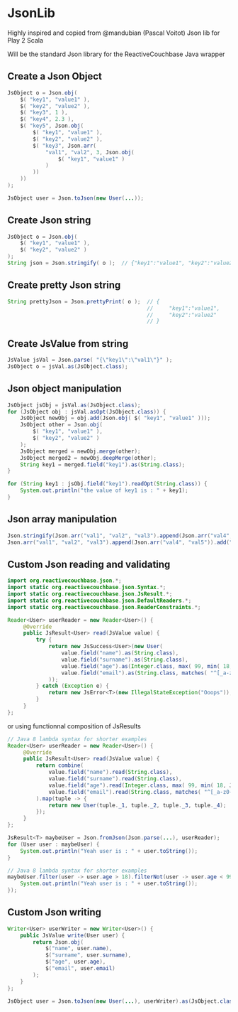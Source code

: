 JsonLib
======================================

Highly inspired and copied from @mandubian (Pascal Voitot) Json lib for Play 2 Scala

Will be the standard Json library for the ReactiveCouchbase Java wrapper

Create a Json Object
--------------------

```java
JsObject o = Json.obj(
    $( "key1", "value1" ),
    $( "key2", "value2" ),
    $( "key3", 1 ),
    $( "key4", 2.3 ),
    $( "key5", Json.obj(
        $( "key1", "value1" ),
        $( "key2", "value2" ),
        $( "key3", Json.arr(
            "val1", "val2", 3, Json.obj(
                $( "key1", "value1" )
            )
        ))
    ))
);

JsObject user = Json.toJson(new User(...));
```

Create Json string
-------------------

```java
JsObject o = Json.obj(
    $( "key1", "value1" ),
    $( "key2", "value2" )
);
String json = Json.stringify( o );  // {"key1":"value1", "key2":"value2"}
```

Create pretty Json string
-------------------------

```java
String prettyJson = Json.prettyPrint( o );  // {
                                            //     "key1":"value1",
                                            //     "key2":"value2"
                                            // }
```

Create JsValue from string
--------------------------

```java
JsValue jsVal = Json.parse( "{\"key1\":\"val1\"}" );
JsObject o = jsVal.as(JsObject.class);
```

Json object manipulation
------------------------

```java
JsObject jsObj = jsVal.as(JsObject.class);
for (JsObject obj : jsVal.asOpt(JsObject.class)) {
    JsObject newObj = obj.add(Json.obj( $( "key1", "value1" )));
    JsObject other = Json.obj(
        $( "key1", "value1" ),
        $( "key2", "value2" )
    );
    JsObject merged = newObj.merge(other);
    JsObject merged2 = newObj.deepMerge(other);
    String key1 = merged.field("key1").as(String.class);
}

for (String key1 : jsObj.field("key1").readOpt(String.class)) {
    System.out.println("the value of key1 is : " + key1);
}
```

Json array manipulation
-----------------------

```java
Json.stringify(Json.arr("val1", "val2", "val3").append(Json.arr("val4", "val5")).add("val6")) // ["val1","val2","val3","val4","val5","val6"]
Json.arr("val1", "val2", "val3").append(Json.arr("val4", "val5")).add("val6").get(5) // val6
```

Custom Json reading and validating
----------------------------------

```java
import org.reactivecouchbase.json.*;
import static org.reactivecouchbase.json.Syntax.*;
import static org.reactivecouchbase.json.JsResult.*;
import static org.reactivecouchbase.json.DefaultReaders.*;
import static org.reactivecouchbase.json.ReaderConstraints.*;

Reader<User> userReader = new Reader<User>() {
     @Override
     public JsResult<User> read(JsValue value) {
         try {
             return new JsSuccess<User>(new User(
                 value.field("name").as(String.class),
                 value.field("surname").as(String.class),
                 value.field("age").as(Integer.class, max( 99, min( 18, Json.reads(Integer.class) ))),
                 value.field("email").as(String.class, matches( "^[_a-z0-9-]+(\\.[_a-z0-9-]+)*@[a-z0-9-]+(\\.[a-z0-9-]+)+$" , Json.reads(String.class) ))
             ));
         } catch (Exception e) {
             return new JsError<T>(new IllegalStateException("Ooops"));
         }
     }
};
```

or using functionnal composition of JsResults

```java
// Java 8 lambda syntax for shorter examples
Reader<User> userReader = new Reader<User>() {
     @Override
     public JsResult<User> read(JsValue value) {
         return combine(
             value.field("name").read(String.class),
             value.field("surname").read(String.class),
             value.field("age").read(Integer.class, max( 99, min( 18, Json.reads(Integer.class) ))),
             value.field("email").read(String.class, matches( "^[_a-z0-9-]+(\\.[_a-z0-9-]+)*@[a-z0-9-]+(\\.[a-z0-9-]+)+$" , Json.reads(String.class) ))
         ).map(tuple -> {
             return new User(tuple._1, tuple._2, tuple._3, tuple._4);
         });
     }
};

JsResult<T> maybeUser = Json.fromJson(Json.parse(...), userReader);
for (User user : maybeUser) {
    System.out.println("Yeah user is : " + user.toString());
}

// Java 8 lambda syntax for shorter examples
maybeUser.filter(user -> user.age > 18).filterNot(user -> user.age < 99).map(user -> {
    System.out.println("Yeah user is : " + user.toString());
});
```

Custom Json writing
-------------------

```java
Writer<User> userWriter = new Writer<User>() {
    public JsValue write(User user) {
        return Json.obj(
            $("name", user.name),
            $("surname", user.surname),
            $("age", user.age),
            $("email", user.email)
        );
    }
};

JsObject user = Json.toJson(new User(...), userWriter).as(JsObject.class);
```
